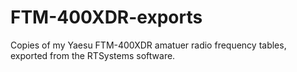 # FTM-400XDR-exports
Copies of my Yaesu FTM-400XDR amatuer radio frequency tables, exported from the RTSystems software.

